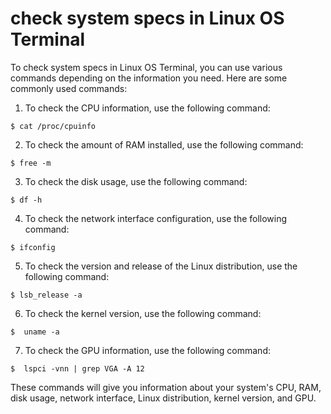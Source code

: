 # check system specs in Linux OS Terminal

To check system specs in Linux OS Terminal, you can use various commands depending on the information you need. Here are some commonly used commands:

1. To check the CPU information, use the following command:

```@ruby
$ cat /proc/cpuinfo
```

2. To check the amount of RAM installed, use the following command:

```@ruby
$ free -m
```

3. To check the disk usage, use the following command:

```@ruby
$ df -h
```

4. To check the network interface configuration, use the following command:

```@ruby
$ ifconfig
```

5. To check the version and release of the Linux distribution, use the following command:

```@ruby
$ lsb_release -a
```

6. To check the kernel version, use the following command:

```@ruby
$  uname -a
```

7. To check the GPU information, use the following command:

```@ruby
$  lspci -vnn | grep VGA -A 12
```

These commands will give you information about your system's CPU, RAM, disk usage, network interface, Linux distribution, kernel version, and GPU.
